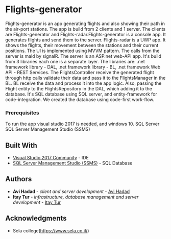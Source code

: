 # Flights-generator

Flights-generator is an app generating flights and also showing their path in the air-port stations.
The app is build from 2 clients and 1 server. The clients are Flights-generator and Flights-radar.Flights-generator is a console app.
It generates flights and send them to the server. Flights-radar is a UWP app. It shows the flights, 
their movement between the stations and their current positions.
The UI is implemented using MVVM pattern. The calls from the server is maid by signalR.
The server is an ASP.net web-API app. It's build from 3 libraries each one is a separate layer.
The libraries are: .net framework library - DAL, .net framework library - BL, .net framework Web API - REST Services.
The FlightsController receive the generated flight through  http calls validate their data and pass it to the FlightsManager in the BL.
BL receive the data and process it into the app logic.
Also, passing the Flight entity to the FlightsRepository in the DAL, which adding it to the database.
It's SQL database using SQL server, and entity-framework for code-integration. We created the database using code-first work-flow.

### Prerequisites

To run the app visual studio 2017 is needed, and windows 10.
SQL Server 
SQL Server Management Studio (SSMS)

## Built With

* [Visual Studio 2017 Community](https://visualstudio.microsoft.com/downloads/) - IDE
* [SQL Server Management Studio (SSMS)](https://docs.microsoft.com/en-us/sql/ssms/download-sql-server-management-studio-ssms?view=sql-server-2017) - SQL Database

## Authors

* **Avi Hadad** - *client and server development* - [Avi Hadad](https://github.com/avih75)
* **Itay Tur** - *infrastructure, database management and server development* - [Itay Tur](https://github.com/ItayTur)

## Acknowledgments

* Sela college(https://www.sela.co.il/)



